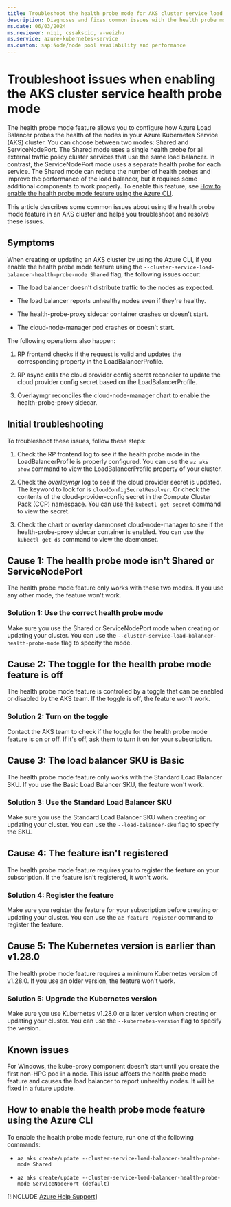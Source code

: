 ```yaml
---
title: Troubleshoot the health probe mode for AKS cluster service load balancer
description: Diagnoses and fixes common issues with the health probe mode feature.
ms.date: 06/03/2024
ms.reviewer: niqi, cssakscic, v-weizhu
ms.service: azure-kubernetes-service
ms.custom: sap:Node/node pool availability and performance
---
```

# Troubleshoot issues when enabling the AKS cluster service health probe mode

The health probe mode feature allows you to configure how Azure Load Balancer probes the health of the nodes in your Azure Kubernetes Service (AKS) cluster. You can choose between two modes: Shared and ServiceNodePort. The Shared mode uses a single health probe for all external traffic policy cluster services that use the same load balancer. In contrast, the ServiceNodePort mode uses a separate health probe for each service. The Shared mode can reduce the number of health probes and improve the performance of the load balancer, but it requires some additional components to work properly. To enable this feature, see [How to enable the health probe mode feature using the Azure CLI](#how-to-enable-the-health-probe-mode-feature-using-the-azure-cli).

This article describes some common issues about using the health probe mode feature in an AKS cluster and helps you troubleshoot and resolve these issues.

## Symptoms 

When creating or updating an AKS cluster by using the Azure CLI, if you enable the health probe mode feature using the `--cluster-service-load-balancer-health-probe-mode Shared` flag, the following issues occur:

- The load balancer doesn't distribute traffic to the nodes as expected. 

- The load balancer reports unhealthy nodes even if they're healthy. 

- The health-probe-proxy sidecar container crashes or doesn't start. 

- The cloud-node-manager pod crashes or doesn't start.  

The following operations also happen:

1. RP frontend checks if the request is valid and updates the corresponding property in the LoadBalancerProfile.

2. RP async calls the cloud provider config secret reconciler to update the cloud provider config secret based on the LoadBalancerProfile. 

3. Overlaymgr reconciles the cloud-node-manager chart to enable the health-probe-proxy sidecar.

## Initial troubleshooting

To troubleshoot these issues, follow these steps:

1. Check the RP frontend log to see if the health probe mode in the LoadBalancerProfile is properly configured. You can use the `az aks show` command to view the LoadBalancerProfile property of your cluster. 

2. Check the *overlaymgr* log to see if the cloud provider secret is updated. The keyword to look for is `cloudConfigSecretResolver`. Or check the contents of the cloud-provider-config secret in the Compute Cluster Pack (CCP) namespace. You can use the `kubectl get secret` command to view the secret. 

3. Check the chart or overlay daemonset cloud-node-manager to see if the health-probe-proxy sidecar container is enabled. You can use the `kubectl get ds` command to view the daemonset.

## Cause 1: The health probe mode isn't Shared or ServiceNodePort

The health probe mode feature only works with these two modes. If you use any other mode, the feature won't work. 

### Solution 1: Use the correct health probe mode

Make sure you use the Shared or ServiceNodePort mode when creating or updating your cluster. You can use the `--cluster-service-load-balancer-health-probe-mode` flag to specify the mode. 

## Cause 2: The toggle for the health probe mode feature is off

The health probe mode feature is controlled by a toggle that can be enabled or disabled by the AKS team. If the toggle is off, the feature won't work. 

### Solution 2: Turn on the toggle

Contact the AKS team to check if the toggle for the health probe mode feature is on or off. If it's off, ask them to turn it on for your subscription. 

## Cause 3: The load balancer SKU is Basic

The health probe mode feature only works with the Standard Load Balancer SKU. If you use the Basic Load Balancer SKU, the feature won't work. 

### Solution 3: Use the Standard Load Balancer SKU

Make sure you use the Standard Load Balancer SKU when creating or updating your cluster. You can use the `--load-balancer-sku` flag to specify the SKU. 

## Cause 4: The feature isn't registered

The health probe mode feature requires you to register the feature on your subscription. If the feature isn't registered, it won't work. 

### Solution 4: Register the feature

Make sure you register the feature for your subscription before creating or updating your cluster. You can use the `az feature register` command to register the feature. 

## Cause 5: The Kubernetes version is earlier than v1.28.0

The health probe mode feature requires a minimum Kubernetes version of v1.28.0. If you use an older version, the feature won't work. 

### Solution 5: Upgrade the Kubernetes version

Make sure you use Kubernetes v1.28.0 or a later version when creating or updating your cluster. You can use the `--kubernetes-version` flag to specify the version. 

## Known issues 

For Windows, the kube-proxy component doesn't start until you create the first non-HPC pod in a node. This issue affects the health probe mode feature and causes the load balancer to report unhealthy nodes. It will be fixed in a future update.

## How to enable the health probe mode feature using the Azure CLI

To enable the health probe mode feature, run one of the following commands:

- `az aks create/update --cluster-service-load-balancer-health-probe-mode Shared`

- `az aks create/update --cluster-service-load-balancer-health-probe-mode ServiceNodePort (default)`

[!INCLUDE [Azure Help Support](../../../includes/azure-help-support.md)] 

